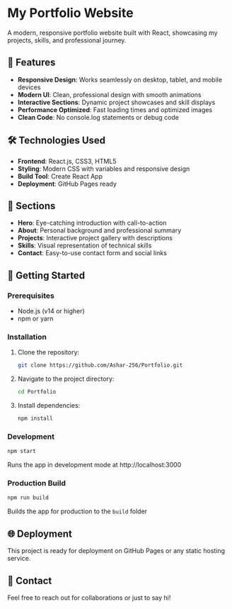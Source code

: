 # My Portfolio Website

A modern, responsive portfolio website built with React, showcasing my projects, skills, and professional journey.

## 🚀 Features

- **Responsive Design**: Works seamlessly on desktop, tablet, and mobile devices
- **Modern UI**: Clean, professional design with smooth animations
- **Interactive Sections**: Dynamic project showcases and skill displays
- **Performance Optimized**: Fast loading times and optimized images
- **Clean Code**: No console.log statements or debug code

## 🛠️ Technologies Used

- **Frontend**: React.js, CSS3, HTML5
- **Styling**: Modern CSS with variables and responsive design
- **Build Tool**: Create React App
- **Deployment**: GitHub Pages ready

## 📱 Sections

- **Hero**: Eye-catching introduction with call-to-action
- **About**: Personal background and professional summary
- **Projects**: Interactive project gallery with descriptions
- **Skills**: Visual representation of technical skills
- **Contact**: Easy-to-use contact form and social links

## 🚀 Getting Started

### Prerequisites
- Node.js (v14 or higher)
- npm or yarn

### Installation
1. Clone the repository:
   ```bash
   git clone https://github.com/Ashar-256/Portfolio.git
   ```
2. Navigate to the project directory:
   ```bash
   cd Portfolio
   ```
3. Install dependencies:
   ```bash
   npm install
   ```

### Development
```bash
npm start
```
Runs the app in development mode at http://localhost:3000

### Production Build
```bash
npm run build
```
Builds the app for production to the `build` folder

## 🌐 Deployment

This project is ready for deployment on GitHub Pages or any static hosting service.

## 📧 Contact

Feel free to reach out for collaborations or just to say hi!
